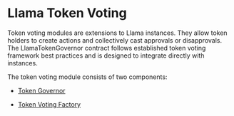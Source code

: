 # Llama Token Voting

Token voting modules are extensions to Llama instances. They allow token holders to create actions and collectively cast approvals or disapprovals. The LlamaTokenGovernor contract follows established token voting framework best practices and is designed to integrate directly with instances.

The token voting module consists of two components:

- [Token Governor](/docs/token-voting/TokenGovernor.md)

- [Token Voting Factory](/docs/token-voting/Factory.md)